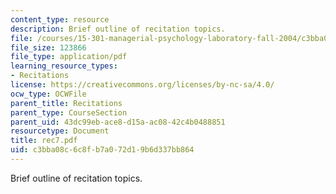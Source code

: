 ```yaml
---
content_type: resource
description: Brief outline of recitation topics.
file: /courses/15-301-managerial-psychology-laboratory-fall-2004/c3bba08c6c8fb7a072d19b6d337bb864_rec7.pdf
file_size: 123866
file_type: application/pdf
learning_resource_types:
- Recitations
license: https://creativecommons.org/licenses/by-nc-sa/4.0/
ocw_type: OCWFile
parent_title: Recitations
parent_type: CourseSection
parent_uid: 43dc99eb-ace8-d15a-ac08-42c4b0488851
resourcetype: Document
title: rec7.pdf
uid: c3bba08c-6c8f-b7a0-72d1-9b6d337bb864
---
```

Brief outline of recitation topics.
